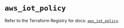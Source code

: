 # `aws_iot_policy`

Refer to the Terraform Registry for docs: [`aws_iot_policy`](https://registry.terraform.io/providers/hashicorp/aws/4.54.0/docs/resources/iot_policy).
